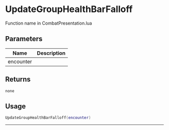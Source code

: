 # UpdateGroupHealthBarFalloff

Function name in CombatPresentation.lua

## Parameters

| Name      | Description |
| --------- | ----------- |
| encounter |             |

## Returns

`none`

## Usage

```lua
UpdateGroupHealthBarFalloff(encounter)
```

---
